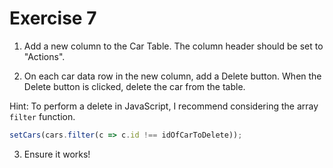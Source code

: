 # Exercise 7

1. Add a new column to the Car Table. The column header should be set to "Actions".

2. On each car data row in the new column, add a Delete button. When the Delete button is clicked, delete the car from the table.

Hint: To perform a delete in JavaScript, I recommend considering the array `filter` function.

```javascript
setCars(cars.filter(c => c.id !== idOfCarToDelete));
```

3. Ensure it works!